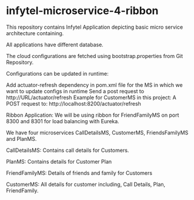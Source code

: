 # infytel-microservice-4-ribbon

This repository contains Infytel Application depicting basic micro service architecture containing.

All applications have different database.

The cloud configurations are fetched using bootstrap.properties from Git Repository.

Configurations can be updated in runtime:

Add actuator-refresh dependency in pom.xml file for the MS in which we want to update configs in runtime
Send a post request to http://URL/actuator/refresh
Example for CustomerMS in this project:
A POST request to: http://localhost:8200/actuator/refresh

Ribbon Application: We will be using ribbon for FriendFamilyMS on port 8300 and 8301 for load balancing with Eureka.

We have four microservices CallDetailsMS, CustomerMS, FriendsFamilyMS and PlanMS.

CallDetailsMS: Contains call details for Customers.

PlanMS: Contains details for Customer Plan

FriendFamilyMS: Details of friends and family for Customers

CustomerMS: All details for customer including, Call Details, Plan, FriendFamily.
